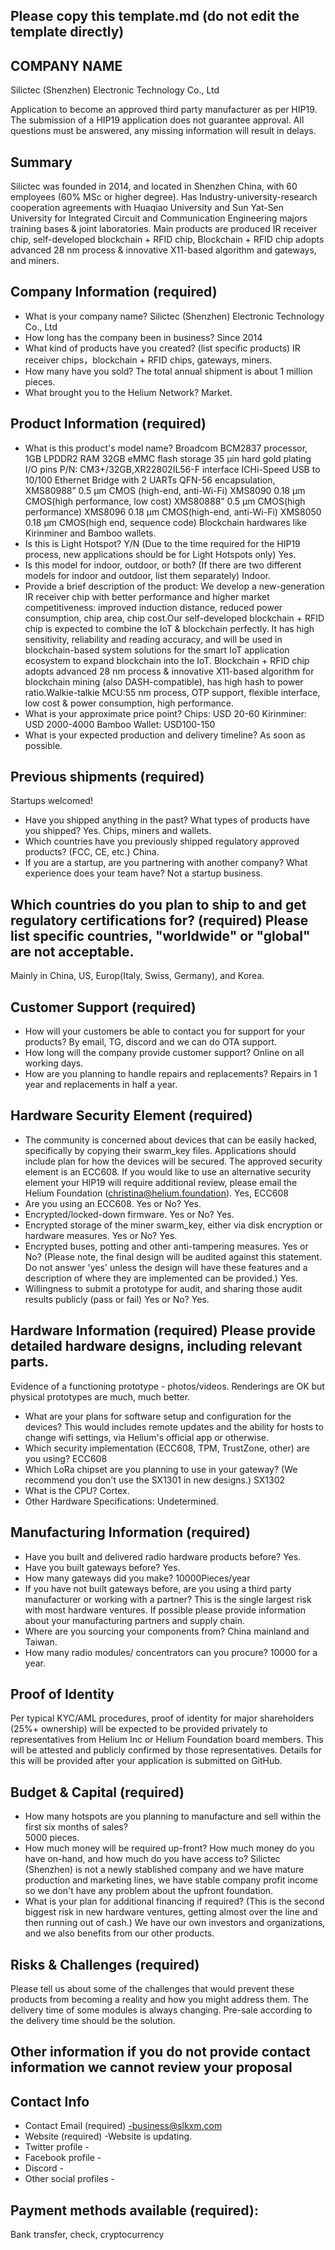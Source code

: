 ## Please copy this template.md (do not edit the template directly)
## COMPANY NAME
Silictec (Shenzhen) Electronic Technology Co., Ltd

Application to become an approved third party manufacturer as per HIP19. The submission of a HIP19 application does not guarantee approval. All questions must be answered, any missing information will result in delays.
## Summary
Silictec was founded in 2014, and located in Shenzhen China, with 60 employees (60% MSc or higher degree). Has Industry-university-research cooperation agreements with Huaqiao University and Sun Yat-Sen University for Integrated Circuit and Communication Engineering majors training bases & joint laboratories. Main products are produced IR receiver chip, self-developed  blockchain + RFID chip, Blockchain + RFID chip adopts advanced 28 nm process & innovative X11-based algorithm and gateways, and miners.

## Company Information (required)
* What is your company name?
Silictec (Shenzhen) Electronic Technology Co., Ltd
* How long has the company been in business? 
Since 2014
* What kind of products have you created? (list specific products)
IR receiver chips，blockchain + RFID chips, gateways, miners.
* How many have you sold? 
The total annual shipment is about 1 million pieces.
* What brought you to the Helium Network? 
Market.

## Product Information (required)
* What is this product's model name? 
Broadcom BCM2837 processor,
1GB LPDDR2 RAM
32GB eMMC flash storage
35 µin hard gold plating I/O pins
P/N: CM3+/32GB,XR22802IL56-F interface ICHi-Speed USB to 10/100 Ethernet Bridge with 2 UARTs
QFN-56 encapsulation, XMS80988” 0.5 µm CMOS (high-end, anti-Wi-Fi)
XMS8090 0.18 µm CMOS(high performance, low cost)
XMS80888” 0.5 µm CMOS(high performance)
XMS8096 0.18 µm CMOS(high-end, anti-Wi-Fi)
XMS8050 0.18 µm CMOS(high end, sequence code)
Blockchain hardwares like Kirinminer and Bamboo wallets.
* Is this is Light Hotspot? Y/N (Due to the time required for the HIP19 process, new applications should be for Light Hotspots only)
Yes.
* Is this model for indoor, outdoor, or both? (If there are two different models for indoor and outdoor, list them separately)
Indoor.
* Provide a brief description of the product:
We develop a new-generation IR receiver chip with better performance and higher market competitiveness: improved induction distance, reduced power consumption, chip area, chip cost.Our self-developed  blockchain + RFID chip is expected to combine the IoT & blockchain perfectly. It has high sensitivity, reliability and reading accuracy, and will be used in blockchain-based system solutions for the smart IoT application ecosystem to expand blockchain into the IoT. Blockchain + RFID chip adopts advanced 28 nm process & innovative X11-based algorithm for blockchain mining (also DASH-compatible), has high hash to power ratio.Walkie-talkie MCU:55 nm process, OTP support, flexible interface, low cost & power consumption, high performance.
* What is your approximate price point? 
Chips: USD 20-60 
Kirinminer: USD 2000-4000
Bamboo Wallet: USD100-150
* What is your expected production and delivery timeline? 
 As soon as possible. 

## Previous shipments (required)
Startups welcomed!
* Have you shipped anything in the past? What types of products have you shipped?
Yes. Chips, miners and wallets. 
* Which countries have you previously shipped regulatory approved products? (FCC, CE, etc.) 
China.
* If you are a startup, are you partnering with another company? What experience does your team have?
Not a startup business.

## Which countries do you plan to ship to and get regulatory certifications for? (required) Please list specific countries, "worldwide" or "global" are not acceptable.
Mainly in China, US, Europ(Italy, Swiss, Germany), and Korea.

## Customer Support (required)
* How will your customers be able to contact you for support for your products? 
 By email, TG, discord and we can do OTA support.
* How long will the company provide customer support? 
 Online on all working days.
* How are you planning to handle repairs and replacements? 
Repairs in 1 year and replacements in half a year. 

## Hardware Security Element (required)
* The community is concerned about devices that can be easily hacked, specifically by copying their swarm_key files. Applications should include plan for how the devices will be secured. The approved security element is an ECC608. If you would like to use an alternative security element your HIP19 will require additional review, please email the Helium Foundation (christina@helium.foundation).
Yes, ECC608
* Are you using an ECC608. Yes or No? 
Yes.
* Encrypted/locked-down firmware. Yes or No? 
Yes.
* Encrypted storage of the miner swarm_key, either via disk encryption or hardware measures. Yes or No?
Yes. 
* Encrypted buses, potting and other anti-tampering measures. Yes or No? (Please note, the final design will be audited against this statement. Do not answer 'yes' unless the design will have these features and a description of where they are implemented can be provided.)
Yes.
* Willingness to submit a prototype for audit, and sharing those audit results publicly (pass or fail) Yes or No?
Yes.

## Hardware Information (required) Please provide detailed hardware designs, including relevant parts.
Evidence of a functioning prototype - photos/videos. Renderings are OK but physical prototypes are much, much better. 
* What are your plans for software setup and configuration for the devices?
This would includes remote updates and the ability for hosts to change wifi settings, via Helium's official app or otherwise. 
* Which security implementation (ECC608, TPM, TrustZone, other) are you using? 
ECC608
* Which LoRa chipset are you planning to use in your gateway? (We recommend you don't use the SX1301 in new designs.) 
SX1302
* What is the CPU?
Cortex.
* Other Hardware Specifications: 
Undetermined.

## Manufacturing Information (required)
* Have you built and delivered radio hardware products before? Yes.
* Have you built gateways before?  Yes.
* How many gateways did you make? 10000Pieces/year
* If you have not built gateways before, are you using a third party manufacturer or working with a partner? This is the single largest risk with most hardware ventures. If possible please provide information about your manufacturing partners and supply chain.
* Where are you sourcing your components from? China mainland and Taiwan.
* How many radio modules/ concentrators can you procure? 10000 for a year.

## Proof of Identity
Per typical KYC/AML procedures, proof of identity for major shareholders (25%+ ownership) will be expected to be provided privately to representatives from Helium Inc or Helium Foundation board members. This will be attested and publicly confirmed by those representatives.
Details for this will be provided after your application is submitted on GitHub. 

## Budget & Capital (required)
* How many hotspots are you planning to manufacture and sell within the first six months of sales?  
5000 pieces.
* How much money will be required up-front? How much money do you have on-hand, and how much do you have access to? 
Silictec (Shenzhen) is not a newly stablished company and we have mature production and marketing lines, we have stable company profit income so we don't have any problem about the upfront foundation.
* What is your plan for additional financing if required? (This is the second biggest risk in new hardware ventures, getting almost over the line and then running out of cash.) 
We have our own investors and organizations, and we also benefits from our other products. 

## Risks & Challenges (required)
Please tell us about some of the challenges that would prevent these products from becoming a reality and how you might address them.
The delivery time of some modules is always changing. Pre-sale according to the delivery time should be the solution.

## Other information if you do not provide contact information we cannot review your proposal
## Contact Info 
* Contact Email (required) -business@slkxm.com
* Website (required) -Website is updating.
* Twitter profile -
* Facebook profile -
* Discord - 
* Other social profiles -


## Payment methods available (required):
Bank transfer, check, cryptocurrency 
